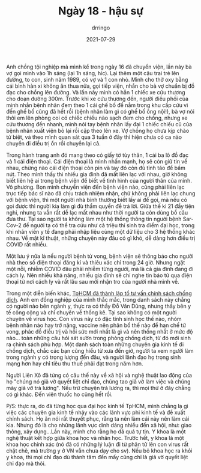 ﻿---
title: Ngày 18 - hậu sự
date: 2021-07-29
author: drringo

---
Anh chồng tội nghiệp mà mình kể trong ngày 16 đã chuyển viện, lần này bà vợ gọi mình vào 1h sáng (lại 1h sáng, hic). Lại thêm một cậu trai trẻ lên đường, to con, sinh năm 1989, có vợ và 1 con nhỏ. Mình cho thở oxy bằng cái bình hàn xì không ăn thua nữa, gọi tiếp viện, nhắn cho bà vợ chuẩn bị đồ đạc cho chồng lên đường. Và lần này mình có hẳn 1 chiếc xe cứu thương cho đoạn đường 300m. Trước khi xe cứu thương đến, người điều phối của mình nhắn bệnh nhân đem theo 1 cái ghế bố để nằm trong khu cấp cứu vì đến ghế bố cũng đã hết rồi (bệnh nhân làm gì có ghế bố ông nội!), bà vợ nói thôi em lên phòng coi có chiếc chiếu nào sạch đem cho chồng, nhưng xe cứu thương đến nhanh, mình nói tay bệnh nhân lấy đại 1 chiếc chiếu cũ của bệnh nhân xuất viện bỏ lại rồi cặp theo lên xe. Vợ chồng họ chưa kịp chào từ biệt, và theo mình quan sát qua 3 tuần ở đây thì hiện chưa có ca nào chuyển đi điều trị ổn rồi chuyển lại cả.

Trong hành trang anh đó mang theo có giấy tờ tùy thân, 1 cái ba lô đồ đạc và 1 cái điện thoại. Cái điện thoại là mình nhấn mạnh, họ sẽ còn giữ tin về nhau, chừng nào cái điện thoại còn pin và tay đó còn đủ tỉnh táo để bấm nút. Theo mình thấy thì nhiều gia đình đã mất liên lạc với nhau, giờ không biết liên hệ ai trong bệnh viện để biết về tình hình của người thân của mình. Vô phương. Bọn mình chuyển viện đến bệnh viện nào, cũng phải liên lạc trực tiếp bác sĩ nào đã chịu trách nhiệm nhận, chứ không phải liên lạc chung với bệnh viện, thì một người nhà bình thường biết lấy ai để gọi, mà nếu có gọi được thì người kia làm gì đủ thẩm quyền để trả lời. Giữa thế kỉ 21 đầy tiện nghi, nhưng ta vẫn rất dễ lạc mất nhau như thời người ta còn dùng bồ câu đưa thư. Tại sao người ta không làm một hệ thống thông tin người bệnh Sar-Cov-2 để người ta có thể tra cứu như cả triệu thí sinh tra điểm đại học, trong khi nhân viên y tế đang phải nhập liệu cùng một dữ liệu cho 3 hệ thống khác nhau. Về mặt kĩ thuật, những chuyện này đâu có gì khó, dễ dàng hơn điều trị COVID rất nhiều.

Một lưu ý nữa là nếu người bệnh tử vong, bệnh viện sẽ thông báo cho người nhà theo số điện thoại đăng kí và thiêu xác chỉ trong 24 giờ. Nhưng ngặt một nỗi, nhiễm COVID đâu phải nhiễm từng người, mà là cả gia đình đang đi cách ly. Nên nhiều khả năng, nhiều gia đình sẽ chỉ nghe tin báo tử qua điện thoại từ nơi cách ly và rất lâu sau mới nhận tro của người nhà mình về.

Trong một diễn biến khác, [TpHCM đã thành lập tổ tư vấn chính sách chống dịch](Link:%20%5BT%E1%BB%95%20t%C6%B0%20v%E1%BA%A5n%20ch%E1%BB%91ng%20d%E1%BB%8Bch%5D%28https://laodong.vn/kinh-te/tphcm-lap-to-tu-van-chinh-sach-chong-dich-va-phuc-hoi-kinh-te-935185.ldo%29). Anh em đồng nghiệp của mình thắc mắc, trong danh sách này chẳng có người nào bên ngành y, thực ra có thầy Đỗ Văn Dũng, nhưng thầy bên y tế công cộng và chỉ chuyên về thống kê. Tại sao không có một người chuyên về virus học. Con virus này có đặc tính sinh học thế nào, nhóm bệnh nhân nào hay trở nặng, vaccine nên phân bổ thế nào để hạn chế tử vong, phác đồ điều trị và hồi sức mới nhất là gì và nên thống nhất ở mức độ nào... toàn những câu hỏi sát sườn trong phòng chống dịch, từ đó mới sinh ra chính sách phù hợp. Một danh sách toàn những chuyên gia kinh tế đi chống dịch, chắc các bạn cũng hiểu từ xưa đến giờ, người ta xem người làm trong ngành y có trọng lượng đến đâu, và người lãnh đạo họ trọng sinh mạng hơn hay chỉ tiêu thu thuế phải đạt trong năm hơn.

Người Liên Xô đã từng có câu thế này về xã hội và nghệ thuật lao động của họ "chúng nó giả vờ quyết liệt chỉ đạo, chúng tao giả vờ làm việc và chúng mày giả vờ trả lương". Nếu trừ chuyện trả lương ra, thì mọi thứ ở đây chẳng có gì khác. Đến viên thuốc ho cũng hết rồi.

P/S: thực ra, do đã từng học qua đại học kinh tế TpHCM, mình chẳng lạ gì việc các chuyên gia kinh tế nhảy vào các lãnh vực phi kinh tế và đề xuất chính sách. Họ ăn nói rất thuyết phục, rằng ta nên làm cái này nên làm cái kia. Nhưng đó là cho những lãnh vực dính dáng nhiều đến xã hội, như: giao thông, xây dựng...Lần này, mình cho rằng họ đã quá tự tin. Y khoa là một nghệ thuật kết hợp giữa khoa học và nhân học. Trước hết, y khoa là một khoa học chính xác (nó đã có những lý luận đi từ phân tử lên con virus rất chặt chẽ, mà trường y ở VN vẫn chưa dạy cho sv). Nếu bỏ khoa học ra khỏi y khoa, thì mọi chỉ đạo dù thành tâm đến mấy cũng chỉ là giả vờ quyết liệt chỉ đạo mà thôi.
